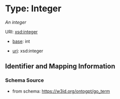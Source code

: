 # Type: Integer




_An integer_



URI: [xsd:integer](http://www.w3.org/2001/XMLSchema#integer)

* [base](https://w3id.org/linkml/base): int

* [uri](https://w3id.org/linkml/uri): xsd:integer









## Identifier and Mapping Information







### Schema Source


* from schema: https://w3id.org/ontogpt/go_term



